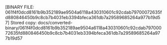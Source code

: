[BINARY FILE: 061f4f0dcd8161b9b352189ae9504a6118a430310601c92cdab79700072635fd880846450b9c8cb7b4031eb3394bfeca361db7a29589685264a977b19d57]
Stored copy: docs/converted-binary/061f4f0dcd8161b9b352189ae9504a6118a430310601c92cdab79700072635fd880846450b9c8cb7b4031eb3394bfeca361db7a29589685264a977b19d57
